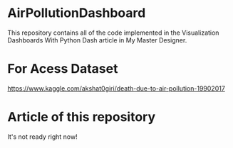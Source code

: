 # AirPollutionDashboard
This repository contains all of the code implemented in the Visualization Dashboards With Python Dash article in My Master Designer.

# For Acess Dataset
https://www.kaggle.com/akshat0giri/death-due-to-air-pollution-19902017

# Article of this repository
It's not ready right now!
